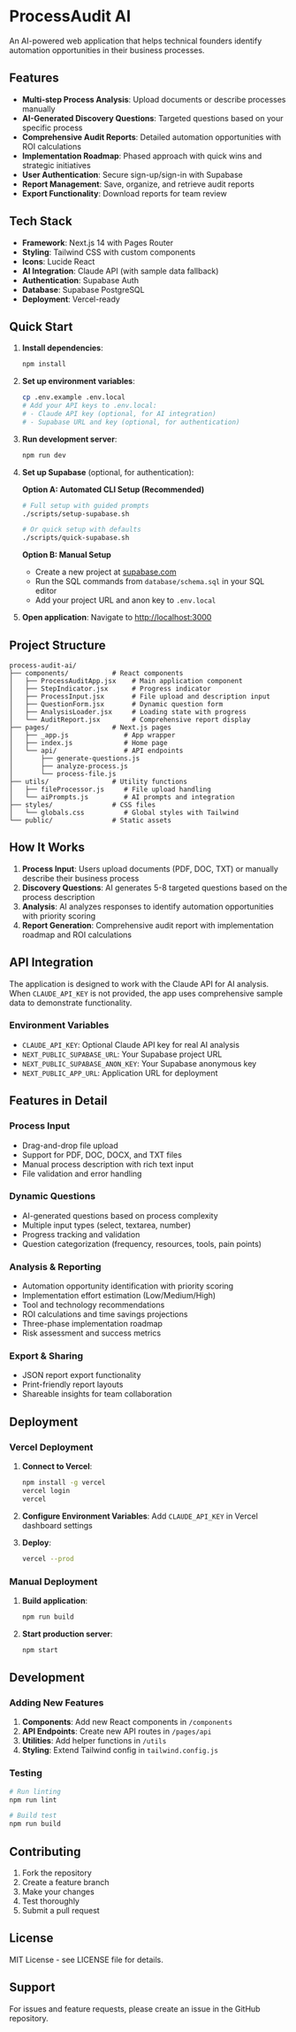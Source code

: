 # ProcessAudit AI

An AI-powered web application that helps technical founders identify automation opportunities in their business processes.

## Features

- **Multi-step Process Analysis**: Upload documents or describe processes manually
- **AI-Generated Discovery Questions**: Targeted questions based on your specific process
- **Comprehensive Audit Reports**: Detailed automation opportunities with ROI calculations
- **Implementation Roadmap**: Phased approach with quick wins and strategic initiatives
- **User Authentication**: Secure sign-up/sign-in with Supabase
- **Report Management**: Save, organize, and retrieve audit reports
- **Export Functionality**: Download reports for team review

## Tech Stack

- **Framework**: Next.js 14 with Pages Router
- **Styling**: Tailwind CSS with custom components
- **Icons**: Lucide React
- **AI Integration**: Claude API (with sample data fallback)
- **Authentication**: Supabase Auth
- **Database**: Supabase PostgreSQL
- **Deployment**: Vercel-ready

## Quick Start

1. **Install dependencies**:
   ```bash
   npm install
   ```

2. **Set up environment variables**:
   ```bash
   cp .env.example .env.local
   # Add your API keys to .env.local:
   # - Claude API key (optional, for AI integration)
   # - Supabase URL and key (optional, for authentication)
   ```

3. **Run development server**:
   ```bash
   npm run dev
   ```

4. **Set up Supabase** (optional, for authentication):
   
   **Option A: Automated CLI Setup (Recommended)**
   ```bash
   # Full setup with guided prompts
   ./scripts/setup-supabase.sh
   
   # Or quick setup with defaults
   ./scripts/quick-supabase.sh
   ```
   
   **Option B: Manual Setup**
   - Create a new project at [supabase.com](https://supabase.com)
   - Run the SQL commands from `database/schema.sql` in your SQL editor
   - Add your project URL and anon key to `.env.local`

5. **Open application**:
   Navigate to [http://localhost:3000](http://localhost:3000)

## Project Structure

```
process-audit-ai/
├── components/           # React components
│   ├── ProcessAuditApp.jsx    # Main application component
│   ├── StepIndicator.jsx      # Progress indicator
│   ├── ProcessInput.jsx       # File upload and description input
│   ├── QuestionForm.jsx       # Dynamic question form
│   ├── AnalysisLoader.jsx     # Loading state with progress
│   └── AuditReport.jsx        # Comprehensive report display
├── pages/                # Next.js pages
│   ├── _app.js              # App wrapper
│   ├── index.js             # Home page
│   └── api/                 # API endpoints
│       ├── generate-questions.js
│       ├── analyze-process.js
│       └── process-file.js
├── utils/                # Utility functions
│   ├── fileProcessor.js     # File upload handling
│   └── aiPrompts.js         # AI prompts and integration
├── styles/               # CSS files
│   └── globals.css          # Global styles with Tailwind
└── public/               # Static assets
```

## How It Works

1. **Process Input**: Users upload documents (PDF, DOC, TXT) or manually describe their business process
2. **Discovery Questions**: AI generates 5-8 targeted questions based on the process description
3. **Analysis**: AI analyzes responses to identify automation opportunities with priority scoring
4. **Report Generation**: Comprehensive audit report with implementation roadmap and ROI calculations

## API Integration

The application is designed to work with the Claude API for AI analysis. When `CLAUDE_API_KEY` is not provided, the app uses comprehensive sample data to demonstrate functionality.

### Environment Variables

- `CLAUDE_API_KEY`: Optional Claude API key for real AI analysis
- `NEXT_PUBLIC_SUPABASE_URL`: Your Supabase project URL
- `NEXT_PUBLIC_SUPABASE_ANON_KEY`: Your Supabase anonymous key
- `NEXT_PUBLIC_APP_URL`: Application URL for deployment

## Features in Detail

### Process Input
- Drag-and-drop file upload
- Support for PDF, DOC, DOCX, and TXT files
- Manual process description with rich text input
- File validation and error handling

### Dynamic Questions
- AI-generated questions based on process complexity
- Multiple input types (select, textarea, number)
- Progress tracking and validation
- Question categorization (frequency, resources, tools, pain points)

### Analysis & Reporting
- Automation opportunity identification with priority scoring
- Implementation effort estimation (Low/Medium/High)
- Tool and technology recommendations
- ROI calculations and time savings projections
- Three-phase implementation roadmap
- Risk assessment and success metrics

### Export & Sharing
- JSON report export functionality
- Print-friendly report layouts
- Shareable insights for team collaboration

## Deployment

### Vercel Deployment

1. **Connect to Vercel**:
   ```bash
   npm install -g vercel
   vercel login
   vercel
   ```

2. **Configure Environment Variables**:
   Add `CLAUDE_API_KEY` in Vercel dashboard settings

3. **Deploy**:
   ```bash
   vercel --prod
   ```

### Manual Deployment

1. **Build application**:
   ```bash
   npm run build
   ```

2. **Start production server**:
   ```bash
   npm start
   ```

## Development

### Adding New Features

1. **Components**: Add new React components in `/components`
2. **API Endpoints**: Create new API routes in `/pages/api`
3. **Utilities**: Add helper functions in `/utils`
4. **Styling**: Extend Tailwind config in `tailwind.config.js`

### Testing

```bash
# Run linting
npm run lint

# Build test
npm run build
```

## Contributing

1. Fork the repository
2. Create a feature branch
3. Make your changes
4. Test thoroughly
5. Submit a pull request

## License

MIT License - see LICENSE file for details.

## Support

For issues and feature requests, please create an issue in the GitHub repository.